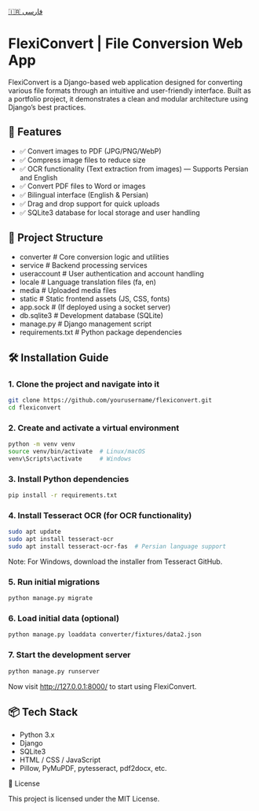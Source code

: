 [🇮🇷 فارسی](README-fa.md)

# FlexiConvert | File Conversion Web App

FlexiConvert is a Django-based web application designed for converting various file formats through an intuitive and user-friendly interface. Built as a portfolio project, it demonstrates a clean and modular architecture using Django’s best practices.

## 🚀 Features

- ✅ Convert images to PDF (JPG/PNG/WebP)
- ✅ Compress image files to reduce size
- ✅ OCR functionality (Text extraction from images) — Supports Persian and English
- ✅ Convert PDF files to Word or images
- ✅ Bilingual interface (English & Persian)
- ✅ Drag and drop support for quick uploads
- ✅ SQLite3 database for local storage and user handling

## 🧩 Project Structure

- converter # Core conversion logic and utilities
- service # Backend processing services
- useraccount # User authentication and account handling
- locale # Language translation files (fa, en)
- media # Uploaded media files
- static # Static frontend assets (JS, CSS, fonts)
- app.sock # (If deployed using a socket server)
- db.sqlite3 # Development database (SQLite)
- manage.py # Django management script
- requirements.txt # Python package dependencies


## 🛠️ Installation Guide

### 1. Clone the project and navigate into it

```bash
git clone https://github.com/yourusername/flexiconvert.git
cd flexiconvert
```
### 2. Create and activate a virtual environment
```bash
python -m venv venv
source venv/bin/activate  # Linux/macOS
venv\Scripts\activate     # Windows
```
### 3. Install Python dependencies
```bash
pip install -r requirements.txt
```
### 4. Install Tesseract OCR (for OCR functionality)
```bash
sudo apt update
sudo apt install tesseract-ocr
sudo apt install tesseract-ocr-fas  # Persian language support
```
Note: For Windows, download the installer from Tesseract GitHub.

### 5. Run initial migrations
```bash
python manage.py migrate
```
### 6. Load initial data (optional)
```bash
python manage.py loaddata converter/fixtures/data2.json
```
### 7. Start the development server
```bash
python manage.py runserver
```
Now visit http://127.0.0.1:8000/ to start using FlexiConvert.

## 📦 Tech Stack

- Python 3.x
- Django
- SQLite3
- HTML / CSS / JavaScript
- Pillow, PyMuPDF, pytesseract, pdf2docx, etc.

📄 License

This project is licensed under the MIT License.

